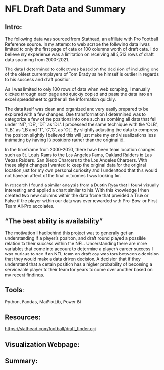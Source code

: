 # NFL Draft Data and Summary
## Intro:
The following data was sourced from Stathead, an affiliate with Pro Football Reference source. In my attempt to web scrape the following data I was limited to only the first page of data or 100 columns worth of draft data. I do believe my experience was a limitation on receiving all 5,513 rows of draft data spanning from 2000-2021. 

The data I determined to collect was based on the decision of including one of the oldest current players of Tom Brady as he himself is outlier in regards to his success and draft position.

As I was limited to only 100 rows of data when web scraping, I manually clicked through each page and quickly copied and paste the data into an excel spreadsheet to gather all the information quickly.

The data itself was clean and organized and very easily prepared to be explored with a few changes. One transformation I determined was to categorize a few of the positions into one such as combing all data that fell under ‘NT’, ‘DE’, ‘DT’ as ‘DL’. I processed the same technique with the ‘OLB’, ‘ILB’, as ‘LB and ‘T’, ‘C’,’G’, as ‘OL’. By slightly adjusting the data to compress the position slightly I believed this will just make my end visualizations less intimating by having 10 positions rather than the original 19.  

In the timeframe from 2000-2020, there have been team location changes such as St. Louis Rams to the Los Angeles Rams, Oakland Raiders to Las Vegas Raiders, San Diego Chargers to the Los Angeles Chargers. With these slight changes I wanted to keep the original data for the original location just for my own personal curiosity and I understood that this would not have an affect of the final outcomes I was looking for. 

In research I found a similar analysis from a Dustin Ryan that I found visually interesting and applied a chart similar to his. With this knowledge I then created two new columns within the data frame that provided a True or False if the player within our data was ever rewarded with Pro-Bowl or First Team All-Pro accolades. 

## “The best ability is availability” 

The motivation I had behind this project was to generally get an understanding if a player’s position, and draft round played a possible relation to their success within the NFL. Understanding there are more variables that come into account to determine a player’s career success I was curious to see if an NFL team on draft day was torn between a decision that they would make a data driven decision. A decision that if they understand that a certain position has a higher probability of becoming a serviceable player to their team for years to come over another based on my recent findings.

## Tools:
Python, Pandas, MatPlotLib, Power Bi

## Resources:
https://stathead.com/football/draft_finder.cgi

## Visualization Webpage: 

## Summary:

